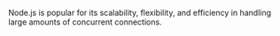 Node.js is popular for its scalability, flexibility, and efficiency in handling large amounts of concurrent connections.